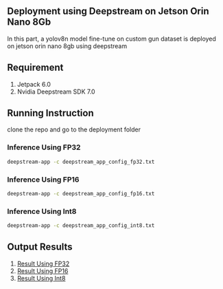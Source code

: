 ## Deployment using Deepstream on Jetson Orin Nano 8Gb
In this part, a yolov8n model fine-tune on custom gun dataset is deployed on jetson orin nano 8gb using deepstream

## Requirement
1. Jetpack 6.0
2. Nvidia Deepstream SDK 7.0
   
## Running Instruction
clone the repo and go to the deployment folder
### Inference Using FP32
```bash
deepstream-app -c deepstream_app_config_fp32.txt
```
### Inference Using FP16
```bash
deepstream-app -c deepstream_app_config_fp16.txt
```
### Inference Using Int8
```bash
deepstream-app -c deepstream_app_config_int8.txt
```

## Output Results
1. [Result Using FP32](https://drive.google.com/file/d/1bsAMMSxn0w2el6t_XfEZp1AXGZbnnUoR/view?usp=sharing)
2. [Result Using FP16](https://drive.google.com/file/d/1C1K0HDz7Y4swUYoYiQrYIjc_GEuXtZxE/view?usp=sharing)
3. [Result Using Int8](https://drive.google.com/file/d/1ooP_5fLW8cK7e26vQEzVQf-H0g6ty_D6/view?usp=sharing)


